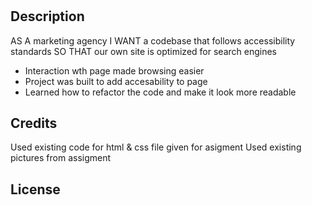 # <Horiseon>

## Description

AS A marketing agency
I WANT a codebase that follows accessibility standards
SO THAT our own site is optimized for search engines

- Interaction wth page made browsing easier
- Project was built to add accesability to page
- Learned how to refactor the code and make it look more readable

## Credits

Used existing code for html & css file given for asigment
Used existing pictures from assigment

## License
